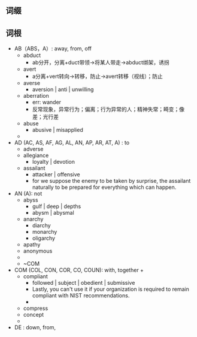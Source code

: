 
## 词缀
## 词根
+ AB（ABS，A）: away, from, off
	+ abduct
		+ ab分开，分离+duct带领→将某人带走→abduct绑架，诱拐
	+ avert
		+ a分离+vert转向→转移，防止→avert转移（视线）；防止
	+ averse
		+ aversion | anti | unwilling
	+ aberration
		+ err: wander
		+ 反常现象，异常行为；偏离；行为异常的人；精神失常；畸变；像差；光行差
	+ abuse
		+ abusive | misapplied
	+ 
+ AD (AC, AS, AF, AG, AL, AN, AP, AR, AT, A) : to
	+ adverse
	+ allegiance
		+ loyalty  | devotion
	+ assailant
		+ attacker | offensive
		+ for we suppose the enemy to be taken by surprise, the assailant naturally to be prepared for everything which can happen.
+ AN (A): not
	+ abyss
		+ gulf | deep | depths
		+ abysm | abysmal
	+ anarchy
		+ diarchy
		+ monarchy
		+ oligarchy
	+ apathy
	+ anonymous
	+ 
	+ ~COM
+ COM (COL, CON, COR, CO, COUN): with, together
	+ 
	+ compliant
		+ followed | subject | obedient | submissive
		+ Lastly, you can't use it if your organization is required to remain compliant with NIST recommendations.
		+ 
	+ compress
	+ concept
	+ 
+ DE : down, from, 